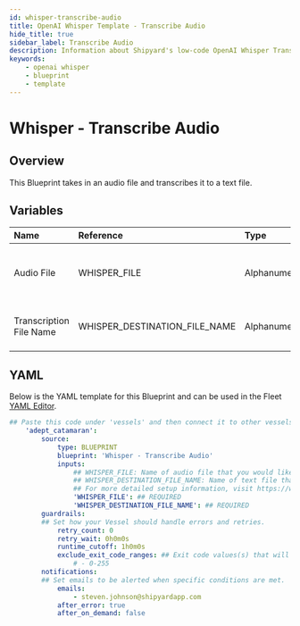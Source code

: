 ```yaml
---
id: whisper-transcribe-audio
title: OpenAI Whisper Template - Transcribe Audio
hide_title: true
sidebar_label: Transcribe Audio
description: Information about Shipyard's low-code OpenAI Whisper Transcribe Audio blueprint. This Blueprint takes in an audio file and transcribes it to a text file. 
keywords:
    - openai whisper
    - blueprint
    - template
---
```


# Whisper - Transcribe Audio

## Overview
This Blueprint takes in an audio file and transcribes it to a text file.

## Variables

| Name | Reference | Type | Required | Default | Options | Description |
|:-----|:----------|:-----|:---------|:--------|:--------|:------------|
| Audio File | WHISPER_FILE  | Alphanumeric |:white_check_mark: | - | - | Name of audio file that you would like transcribed |
| Transcription File Name | WHISPER_DESTINATION_FILE_NAME  | Alphanumeric |:white_check_mark: | - | - | Name of text file that will have transcription |


## YAML
Below is the YAML template for this Blueprint and can be used in the Fleet [YAML Editor](../../reference/fleets/yaml-editor.md).
```yaml
## Paste this code under 'vessels' and then connect it to other vessels under 'connections'
    'adept_catamaran':
        source:
            type: BLUEPRINT
            blueprint: 'Whisper - Transcribe Audio'
            inputs: 
                ## WHISPER_FILE: Name of audio file that you would like transcribed
                ## WHISPER_DESTINATION_FILE_NAME: Name of text file that will have transcription
                ## For more detailed setup information, visit https://www.shipyardapp.com/docs/blueprint-library/whisper#transcribe-audio-blueprint
                'WHISPER_FILE': ## REQUIRED
                'WHISPER_DESTINATION_FILE_NAME': ## REQUIRED
        guardrails:
        ## Set how your Vessel should handle errors and retries.
            retry_count: 0
            retry_wait: 0h0m0s
            runtime_cutoff: 1h0m0s
            exclude_exit_code_ranges: ## Exit code values(s) that will not be retried if encountered during a Voyage.
                # - 0-255
        notifications: 
        ## Set emails to be alerted when specific conditions are met.
            emails:
                - steven.johnson@shipyardapp.com
            after_error: true
            after_on_demand: false
```
